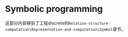 # Symbolic programming

这部分内容移到了工程discrete的`Relation-structure-computation\Representation-and-computation\Symbol`章节。